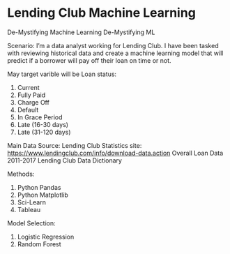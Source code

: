 # Lending Club Machine Learning
De-Mystifying Machine Learning
De-Mystifying  ML

Scenario:
I’m a data analyst working for Lending Club. I have been tasked with reviewing historical data and create a machine learning model that will predict if a borrower will pay off their loan on time or not.

May target varible will be Loan status:

1.	Current
2.	Fully Paid 
3.	Charge Off 
4.	Default 
5.	In Grace Period
6.	Late (16-30 days)
7.	Late (31-120 days)

Main Data Source:
Lending Club Statistics site: https://www.lendingclub.com/info/download-data.action
Overall Loan Data 2011-2017
Lending Club Data Dictionary

Methods:
1. Python Pandas
2. Python Matplotlib
3. Sci-Learn
4. Tableau

Model Selection: 
1. Logistic Regression
2. Random Forest 
